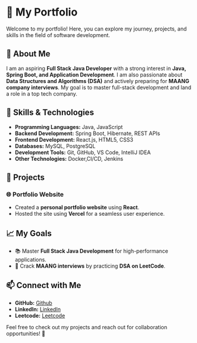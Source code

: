 # 🚀 My Portfolio

Welcome to my portfolio! Here, you can explore my journey, projects, and skills in the field of software development.

## 📌 About Me
I am an aspiring **Full Stack Java Developer** with a strong interest in **Java, Spring Boot, and Application Development**. I am also passionate about **Data Structures and Algorithms (DSA)** and actively preparing for **MAANG company interviews**. My goal is to master full-stack development and land a role in a top tech company.

## 🔧 Skills & Technologies
- **Programming Languages:** Java, JavaScript
- **Backend Development:** Spring Boot, Hibernate, REST APIs
- **Frontend Development:** React.js, HTML5, CSS3
- **Databases:** MySQL, PostgreSQL
- **Development Tools:** Git, GitHub, VS Code, IntelliJ IDEA
- **Other Technologies:** Docker,CI/CD, Jenkins

## 📂 Projects
### 🌐 Portfolio Website
- Created a **personal portfolio website** using **React**.
- Hosted the site using **Vercel** for a seamless user experience.

## 📈 My Goals
- 📚 Master **Full Stack Java Development** for high-performance applications.
- 🎯 Crack **MAANG interviews** by practicing **DSA on LeetCode**.

## 📫 Connect with Me
- **GitHub:** [Github](https://github.com/Dheenadayalan-Dhanapal)
- **LinkedIn:** [LinkedIn](https://www.linkedin.com/in/dheenadayalan24/)
- **Leetcode:** [Leetcode](https://leetcode.com/u/Dheena2402/)

Feel free to check out my projects and reach out for collaboration opportunities! 🚀

